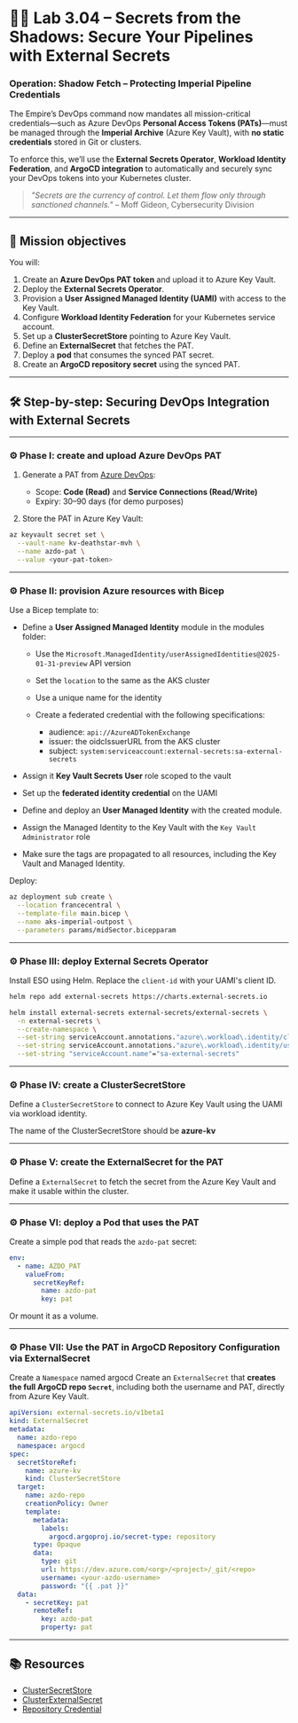 # 🕵️‍♂️ Lab 3.04 – Secrets from the Shadows: Secure Your Pipelines with External Secrets

### **Operation: Shadow Fetch – Protecting Imperial Pipeline Credentials**

The Empire’s DevOps command now mandates all mission-critical credentials—such as Azure DevOps **Personal Access Tokens (PATs)**—must be managed through the **Imperial Archive** (Azure Key Vault), with **no static credentials** stored in Git or clusters.

To enforce this, we’ll use the **External Secrets Operator**, **Workload Identity Federation**, and **ArgoCD integration** to automatically and securely sync your DevOps tokens into your Kubernetes cluster.

> _"Secrets are the currency of control. Let them flow only through sanctioned channels."_ – Moff Gideon, Cybersecurity Division

---

## 🎯 Mission objectives

You will:

1. Create an **Azure DevOps PAT token** and upload it to Azure Key Vault.
2. Deploy the **External Secrets Operator**.
3. Provision a **User Assigned Managed Identity (UAMI)** with access to the Key Vault.
4. Configure **Workload Identity Federation** for your Kubernetes service account.
5. Set up a **ClusterSecretStore** pointing to Azure Key Vault.
6. Define an **ExternalSecret** that fetches the PAT.
7. Deploy a **pod** that consumes the synced PAT secret.
8. Create an **ArgoCD repository secret** using the synced PAT.

---

## 🛠️ Step-by-step: Securing DevOps Integration with External Secrets

---

### ⚙️ Phase I: create and upload Azure DevOps PAT

1. Generate a PAT from [Azure DevOps](https://dev.azure.com/):

   - Scope: **Code (Read)** and **Service Connections (Read/Write)**
   - Expiry: 30–90 days (for demo purposes)

2. Store the PAT in Azure Key Vault:

```bash
az keyvault secret set \
  --vault-name kv-deathstar-mvh \
  --name azdo-pat \
  --value <your-pat-token>
```

---

### ⚙️ Phase II: provision Azure resources with Bicep

Use a Bicep template to:

- Define a **User Assigned Managed Identity** module in the modules folder:

  - Use the `Microsoft.ManagedIdentity/userAssignedIdentities@2025-01-31-preview` API version
  - Set the `location` to the same as the AKS cluster
  - Use a unique name for the identity
  - Create a federated credential with the following specifications:

    - audience: `api://AzureADTokenExchange`
    - issuer: the oidcIssuerURL from the AKS cluster
    - subject: `system:serviceaccount:external-secrets:sa-external-secrets`


- Assign it **Key Vault Secrets User** role scoped to the vault
- Set up the **federated identity credential** on the UAMI
- Define and deploy an **User Managed Identity** with the created module.
- Assign the Managed Identity to the Key Vault with the `Key Vault Administrator` role
- Make sure the tags are propagated to all resources, including the Key Vault and Managed Identity.

Deploy:

```bash
az deployment sub create \
  --location francecentral \
  --template-file main.bicep \
  --name aks-imperial-outpost \
  --parameters params/midSector.bicepparam
```

---

### ⚙️ Phase III: deploy External Secrets Operator

Install ESO using Helm.
Replace the `client-id` with your UAMI's client ID.

```bash
helm repo add external-secrets https://charts.external-secrets.io

helm install external-secrets external-secrets/external-secrets \
  -n external-secrets \
  --create-namespace \
  --set-string serviceAccount.annotations."azure\.workload\.identity/client-id"="2802047a-44e1-47f6-94c3-3303202941be" \
  --set-string serviceAccount.annotations."azure\.workload\.identity/use"="true" \
  --set-string "serviceAccount.name"="sa-external-secrets"
```

---

### ⚙️ Phase IV: create a ClusterSecretStore

Define a `ClusterSecretStore` to connect to Azure Key Vault using the UAMI via workload identity.

The name of the ClusterSecretStore should be **azure-kv**

---

### ⚙️ Phase V: create the ExternalSecret for the PAT

Define a `ExternalSecret` to fetch the secret from the Azure Key Vault and make it usable within the cluster.

---

### ⚙️ Phase VI: deploy a Pod that uses the PAT

Create a simple pod that reads the `azdo-pat` secret:

```yaml
env:
  - name: AZDO_PAT
    valueFrom:
      secretKeyRef:
        name: azdo-pat
        key: pat
```

Or mount it as a volume.

---

### ⚙️ Phase VII: Use the PAT in ArgoCD Repository Configuration via ExternalSecret

Create a `Namespace` named argocd
Create an `ExternalSecret` that **creates the full ArgoCD repo `Secret`**, including both the username and PAT, directly from Azure Key Vault.

```yaml
apiVersion: external-secrets.io/v1beta1
kind: ExternalSecret
metadata:
  name: azdo-repo
  namespace: argocd
spec:
  secretStoreRef:
    name: azure-kv
    kind: ClusterSecretStore
  target:
    name: azdo-repo
    creationPolicy: Owner
    template:
      metadata:
        labels:
          argocd.argoproj.io/secret-type: repository
      type: Opaque
      data:
        type: git
        url: https://dev.azure.com/<org>/<project>/_git/<repo>
        username: <your-azdo-username>
        password: "{{ .pat }}"
  data:
    - secretKey: pat
      remoteRef:
        key: azdo-pat
        property: pat
```

---

## 📚 Resources

- [ClusterSecretStore](https://external-secrets.io/latest/api/clustersecretstore/)
- [ClusterExternalSecret](https://external-secrets.io/latest/api/clusterexternalsecret/)
- [Repository Credential](https://argo-cd.readthedocs.io/en/stable/operator-manual/declarative-setup/#repository-credentials)
